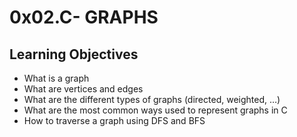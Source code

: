 # 0x02.C- GRAPHS

## Learning Objectives

* What is a graph
* What are vertices and edges
* What are the different types of graphs (directed, weighted, …)
* What are the most common ways used to represent graphs in C
* How to traverse a graph using DFS and BFS
